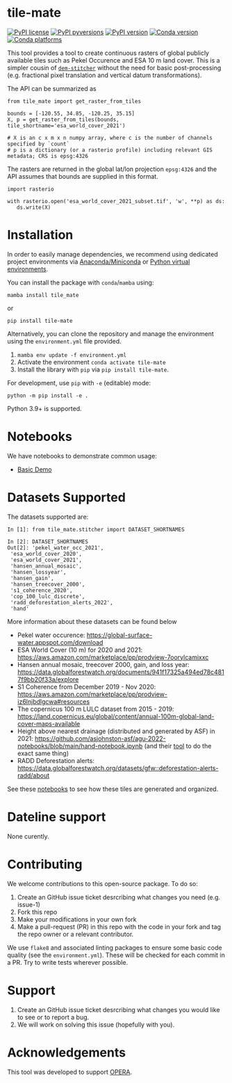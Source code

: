 # tile-mate

[![PyPI license](https://img.shields.io/pypi/l/tile-mate.svg)](https://pypi.python.org/pypi/tile-mate/)
[![PyPI pyversions](https://img.shields.io/pypi/pyversions/tile-mate.svg)](https://pypi.python.org/pypi/tile-mate/)
[![PyPI version](https://img.shields.io/pypi/v/tile-mate.svg)](https://pypi.python.org/pypi/tile-mate/)
[![Conda version](https://img.shields.io/conda/vn/conda-forge/tile_mate)](https://anaconda.org/conda-forge/tile_mate)
[![Conda platforms](https://img.shields.io/conda/pn/conda-forge/tile_mate)](https://anaconda.org/conda-forge/tile_mate)

This tool provides a tool to create continuous rasters of global publicly available tiles such as Pekel Occurence and ESA 10 m land cover. This is a simpler cousin of [`dem-stitcher`](https://github.com/ACCESS-Cloud-Based-InSAR/dem-stitcher) without the need for basic post-processing (e.g. fractional pixel translation and vertical datum transformations).


The API can be summarized as
```
from tile_mate import get_raster_from_tiles

bounds = [-120.55, 34.85, -120.25, 35.15]
X, p = get_raster_from_tiles(bounds, tile_shortname='esa_world_cover_2021')

# X is an c x m x n numpy array, where c is the number of channels specified by `count`
# p is a dictionary (or a rasterio profile) including relevant GIS metadata; CRS is epsg:4326
```

The rasters are returned in the global lat/lon projection `epsg:4326` and the API assumes that bounds are supplied in this format.

```
import rasterio

with rasterio.open('esa_world_cover_2021_subset.tif', 'w', **p) as ds:
   ds.write(X)
```

# Installation

In order to easily manage dependencies, we recommend using dedicated project environments
via [Anaconda/Miniconda](https://docs.conda.io/projects/conda/en/latest/user-guide/install/index.html)
or [Python virtual environments](https://docs.python.org/3/tutorial/venv.html).

You can install the package with `conda`/`mamba` using:
```
mamba install tile_mate
```
or
```
pip install tile-mate
```
Alternatively, you can clone the repository and manage the environment using the `environment.yml` file provided.

1. `mamba env update -f environment.yml`
2. Activate the environment `conda activate tile-mate`
3. Install the library with `pip` via `pip install tile-mate`.

For development, use `pip` with `-e` (editable) mode:
```
python -m pip install -e .
```

Python 3.9+ is supported.

# Notebooks

We have notebooks to demonstrate common usage:

+ [Basic Demo](notebooks/Basic_Demo.ipynb)


# Datasets Supported 

The datasets supported are:

```
In [1]: from tile_mate.stitcher import DATASET_SHORTNAMES

In [2]: DATASET_SHORTNAMES
Out[2]: 'pekel_water_occ_2021',
 'esa_world_cover_2020',
 'esa_world_cover_2021',
 'hansen_annual_mosaic',
 'hansen_lossyear',
 'hansen_gain',
 'hansen_treecover_2000',
 's1_coherence_2020',
 'cop_100_lulc_discrete',
 'radd_deforestation_alerts_2022',
 'hand'
```
More information about these datasets can be found below
+ Pekel water occurence: https://global-surface-water.appspot.com/download
+ ESA World Cover (10 m) for 2020 and 2021: https://aws.amazon.com/marketplace/pp/prodview-7oorylcamixxc
+ Hansen annual mosaic, treecover 2000, gain, and loss year: https://data.globalforestwatch.org/documents/941f17325a494ed78c4817f9bb20f33a/explore
+ S1 Coherence from December 2019 - Nov 2020: https://aws.amazon.com/marketplace/pp/prodview-iz6lnjbdlgcwa#resources
+ The copernicus 100 m LULC dataset from 2015 - 2019: https://land.copernicus.eu/global/content/annual-100m-global-land-cover-maps-available
+ Height above nearest drainage (distributed and generated by ASF) in 2021: https://github.com/asjohnston-asf/agu-2022-notebooks/blob/main/hand-notebook.ipynb (and their [tool](https://github.com/HydroSAR/HydroSAR/blob/develop/src/hydrosar/hand/prepare.py) to do the exact same thing)
+ RADD Deforestation alerts: https://data.globalforestwatch.org/datasets/gfw::deforestation-alerts-radd/about

See these [notebooks](notebooks/tile_creation) to see how these tiles are generated and organized.

# Dateline support

None curently.

# Contributing

We welcome contributions to this open-source package. To do so:

1. Create an GitHub issue ticket desrcribing what changes you need (e.g. issue-1)
2. Fork this repo
3. Make your modifications in your own fork
4. Make a pull-request (PR) in this repo with the code in your fork and tag the repo owner or a relevant contributor.

We use `flake8` and associated linting packages to ensure some basic code quality (see the `environment.yml`). These will be checked for each commit in a PR. Try to write tests wherever possible.

# Support

1. Create an GitHub issue ticket desrcribing what changes you would like to see or to report a bug.
2. We will work on solving this issue (hopefully with you).

# Acknowledgements

This tool was developed to support [OPERA](https://www.jpl.nasa.gov/go/opera).
